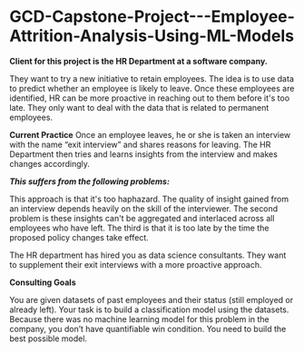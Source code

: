 # GCD-Capstone-Project---Employee-Attrition-Analysis-Using-ML-Models

**Client for this project is the HR Department at a software company.**

They want to try a new initiative to retain employees.
The idea is to use data to predict whether an employee is likely to leave.
Once these employees are identified, HR can be more proactive in reaching out to them before it's too late.
They only want to deal with the data that is related to permanent employees.

**Current Practice**
Once an employee leaves, he or she is taken an interview with the name “exit interview” and shares reasons for leaving. The HR Department then tries and learns insights from the interview and makes changes accordingly.

***This suffers from the following problems:***

This approach is that it's too haphazard. The quality of insight gained from an interview depends heavily on the skill of the interviewer.
The second problem is these insights can't be aggregated and interlaced across all employees who have left.
The third is that it is too late by the time the proposed policy changes take effect.

The HR department has hired you as data science consultants. They want to supplement their exit interviews with a more proactive approach.

**Consulting Goals**

You are given datasets of past employees and their status (still employed or already left).
Your task is to build a classification model using the datasets.
Because there was no machine learning model for this problem in the company, you don’t have quantifiable win condition. You need to build the best possible model.
